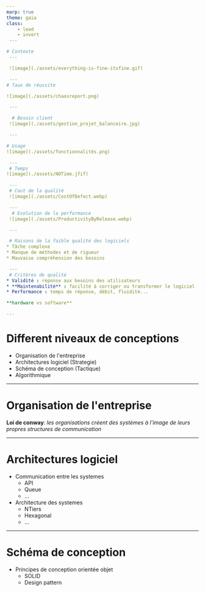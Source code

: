 ```yaml
---
marp: true
theme: gaia
class:
    - lead
    - invert
 ---

# Contexte
 ---

 ![image](./assets/everything-is-fine-itsfine.gif)

 ---
# Taux de réussite

![image](./assets/chaosreport.png)

 ---

  # Besoin client
 ![image](./assets/gestion_projet_balancoire.jpg)

 ---

# Usage
![image](./assets/fonctionnalités.png)

 ---
 # Temps
![image](./assets/NOTime.jfif)

 ---
 # Cout de la qualité
 ![image](./assets/CostOfDefect.webp)

 ---
  # Evolution de la performance
 ![image](./assets/ProductivityByRelease.webp)

 ---

 # Raisons de la faible qualité des logiciels
* Tâche complexe
* Manque de méthodes et de rigueur
* Mauvaise compréhension des besoins

 ---
 # Critères de qualité
* Validité : réponse aux besoins des utilisateurs
* **Maintenabilité** : facilité à corriger ou transformer le logiciel
* Performance : temps de réponse, débit, fluidité...

**hardware vs software**

---
```

# Different niveaux de conceptions

* Organisation de l'entreprise
* Architectures logiciel (Strategie)
* Schéma de conception (Tactique)
* Algorithmique

 ---
 # Organisation de l'entreprise

**Loi de conway**:
 _les organisations créent des systèmes à l’image de leurs propres structures de communication_

 ---
 # Architectures logiciel

* Communication entre les systemes
    * API
    * Queue
    * ...
* Architecture des systemes
    * NTiers
    * Hexagonal
    * ...

---
# Schéma de conception

 * Principes de conception orientée objet
    * SOLID
    * Design pattern

